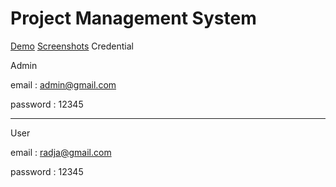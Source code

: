 # Project Management System

[Demo](https://pms-adscript.herokuapp.com)
[Screenshots](https://github.com/adscript/PMS-Rubicamp/tree/master/screenshot)
Credential

Admin

email : admin@gmail.com

password : 12345

----------------------------------

User

email : radja@gmail.com

password : 12345
